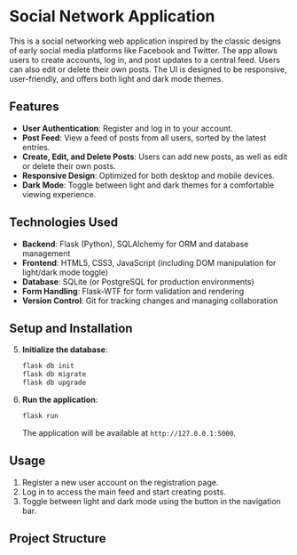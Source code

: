 # Social Network Application

This is a social networking web application inspired by the classic designs of early social media platforms like Facebook and Twitter. The app allows users to create accounts, log in, and post updates to a central feed. Users can also edit or delete their own posts. The UI is designed to be responsive, user-friendly, and offers both light and dark mode themes.

## Features

- **User Authentication**: Register and log in to your account.
- **Post Feed**: View a feed of posts from all users, sorted by the latest entries.
- **Create, Edit, and Delete Posts**: Users can add new posts, as well as edit or delete their own posts.
- **Responsive Design**: Optimized for both desktop and mobile devices.
- **Dark Mode**: Toggle between light and dark themes for a comfortable viewing experience.

## Technologies Used

- **Backend**: Flask (Python), SQLAlchemy for ORM and database management
- **Frontend**: HTML5, CSS3, JavaScript (including DOM manipulation for light/dark mode toggle)
- **Database**: SQLite (or PostgreSQL for production environments)
- **Form Handling**: Flask-WTF for form validation and rendering
- **Version Control**: Git for tracking changes and managing collaboration

## Setup and Installation


5. **Initialize the database**:
    ```bash
    flask db init
    flask db migrate
    flask db upgrade
    ```

6. **Run the application**:
    ```bash
    flask run
    ```

   The application will be available at `http://127.0.0.1:5000`.

## Usage

1. Register a new user account on the registration page.
2. Log in to access the main feed and start creating posts.
3. Toggle between light and dark mode using the button in the navigation bar.

## Project Structure


